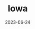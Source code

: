---
title: "Iowa"
cc-type: state
borders:
  - Illinois
  - Missouri
  - Minnesota
  - Mississippi River
  - Nebraska
  - South Dakota
  - Wisconsin
cities:
  - Epworth
country:
  - United States
date: 2023-06-24
hashtag: iowa
tags:
  - state
  - United States
---